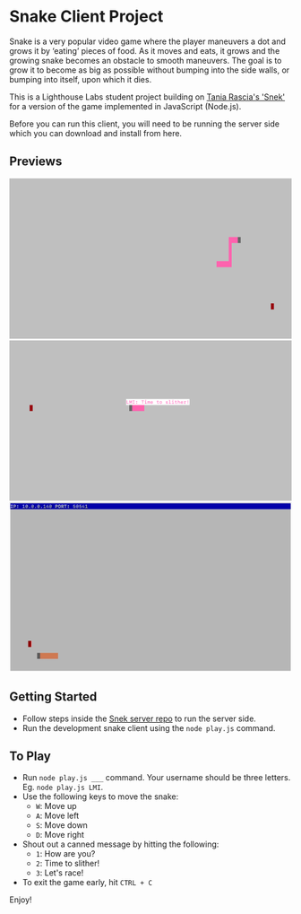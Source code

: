 # Snake Client Project

Snake is a very popular video game where the player maneuvers a dot and grows it by ‘eating’ pieces of food. As it moves and eats, it grows and the growing snake becomes an obstacle to smooth maneuvers. The goal is to grow it to become as big as possible without bumping into the side walls, or bumping into itself, upon which it dies.

This is a Lighthouse Labs student project building on [Tania Rascia's 'Snek'](https://github.com/taniarascia/snek) for a version of the game implemented in JavaScript (Node.js).

Before you can run this client, you will need to be running the server side which you can download and install from here. 

## Previews

!["Snake preview 1"](./assets/snake-preview-1.png)
!["Snake preview 2"](./assets/snake-preview-2.png)
!["Snake preview 3"](./assets/snake-preview-3.gif)


## Getting Started

- Follow steps inside the [Snek server repo](https://github.com/taniarascia/snek) to run the server side.
- Run the development snake client using the `node play.js` command.


## To Play
- Run `node play.js ___` command. Your username should be three letters. Eg. `node play.js LMI`.
- Use the following keys to move the snake:
  - `W`: Move up
  - `A`: Move left
  - `S`: Move down
  - `D`: Move right
- Shout out a canned message by hitting the following:
  - `1`: How are you?
  - `2`: Time to slither!
  - `3`: Let's race!
- To exit the game early, hit `CTRL + C`

Enjoy!